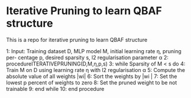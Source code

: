 # Iterative Pruning to learn QBAF structure

This is a repo for iterative pruning to learn QBAF structure

1: Input: Training dataset D, MLP model M, initial learning rate η, pruning per- centage p, desired sparsity s, l2 regularisation parameter α
2: procedureITERATIVEPRUNING(D,M,η,p,s)
3: while Sparsity of M < s do
4: Train M on D using learning rate η with l2 regularisation α
5: Compute the absolute value of all weights |wi|
6: Sort the weights by |wi |
7: Set the lowest p percent of weights to zero
8: Set the pruned weight to be not trainable
9: end while
10: end procedure
